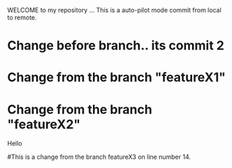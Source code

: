 
WELCOME to my repository ...
This is a auto-pilot mode commit from local to remote.

# Change before branch.. its commit 2

# Change from the branch "featureX1"

# Change from the branch "featureX2"  


Hello

#This is a change from the branch featureX3 on line number 14.